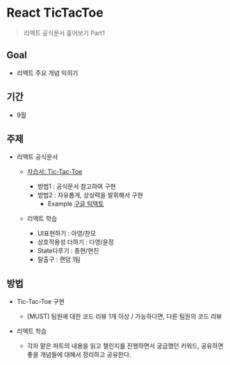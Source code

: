 # React TicTacToe

> 리액트 공식문서 훑어보기 Part1

## Goal

- 리액트 주요 개념 익히기

## 기간

- 9월

## 주제

- 리액트 공식문서

  - [자습서: Tic-Tac-Toe](https://ko.react.dev/learn/tutorial-tic-tac-toe)

    - 방법1 : 공식문서 참고하여 구현
    - 방법2 : 자유롭게, 상상력을 발휘해서 구현
      - Example [구글 틱택토](https://www.google.com/search?q=%ED%8B%B1%ED%83%9D%ED%86%A0+%EA%B2%8C%EC%9E%84&oq=%ED%8B%B1%ED%83%9D%ED%86%A0&gs_lcrp=EgZjaHJvbWUqBwgBEAAYgAQyDAgAEEUYORixAxiABDIHCAEQABiABDIHCAIQABiABDIJCAMQABgKGIAEMgcIBBAAGIAEMgcIBRAAGIAEMgcIBhAAGIAEMgYIBxBFGD3SAQgyMTA0ajBqMagCALACAA&sourceid=chrome&ie=UTF-8)

  - 리액트 학습

    - UI표현하기 : 아영/찬모
    - 상호작용성 더하기 : 다영/윤정
    - State다루기 : 종현/현진
    - 탈출구 : 랜덤 1팀

## 방법

- Tic-Tac-Toe 구현

  - [MUST] 팀원에 대한 코드 리뷰 1개 이상 / 가능하다면, 다른 팀원의 코드 리뷰

- 리액트 학습
  - 각자 맡은 파트의 내용을 읽고 챌린지를 진행하면서 궁금했던 키워드, 공유하면 좋을 개념들에 대해서 정리하고 공유한다.
